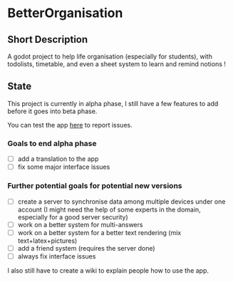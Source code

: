 # BetterOrganisation

## Short Description

A godot project to help life organisation (especially for students), with todolists, timetable, and even a sheet system to learn and remind notions !

## State

This project is currently in alpha phase, I still have a few features to add before it goes into beta phase.

You can test the app [here](https://github.com/nath54/BetterOrganization/releases/tag/alpha) to report issues.

### Goals to end alpha phase

* [ ] add a translation to the app
* [ ] fix some major interface issues

### Further potential goals for potential new versions

* [ ] create a server to synchronise data among multiple devices under one account (I might need the help of some experts in the domain, especially for a good server security)
* [ ] work on a better system for multi-answers
* [ ] work on a better system for a better text rendering (mix text+latex+pictures)
* [ ] add a friend system (requires the server done)
* [ ] always fix interface issues

I also still have to create a wiki to explain people how to use the app.
